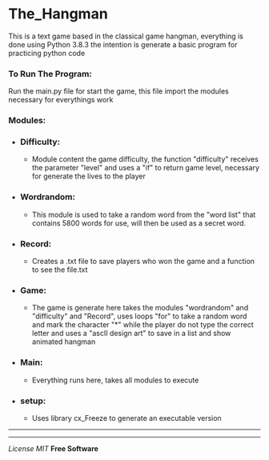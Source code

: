# The_Hangman
 This is a text game based in the classical game hangman, everything is done using Python 3.8.3 the intention is generate a basic program for practicing python code
### To Run The Program:
Run the main.py file for start the game, this file import the modules necessary for everythings work
### Modules:
 * ### Difficulty:
   * Module content the game difficulty, the function "difficulty" receives the parameter "level" and uses a "if" to return game level, necessary for generate the lives to the player
* ### Wordrandom:
  * This module is used to take a random word from the "word list" that contains 5800 words for use,  will then be used as a secret word.
* ### Record:  
  * Creates a .txt file to save players who won the game and a function to see the file.txt
* ### Game:
  * The game is generate here takes the modules "wordrandom" and "difficulty" and "Record", uses loops "for" to take a random word and mark the character "*" while the player do not type the correct letter and uses a "ascII design art"  to save in a list and show animated hangman
* ### Main:
  * Everything runs here, takes all modules to execute
* ### setup:
  * Uses library cx_Freeze to generate an executable version
***  
 ***
*License MIT*
**Free Software**
